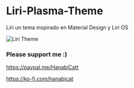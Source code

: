 # Liri-Plasma-Theme
Liri un tema inspirado en Material Design y Liri OS

![Liri Theme](https://github.com/cheshirecatt/Liri-Plasma-Theme/blob/master/Liri.png)

### Please support me :)

https://paypal.me/HanabiCatt

https://ko-fi.com/hanabicat
